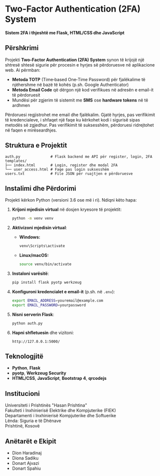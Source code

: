 # Two-Factor Authentication (2FA) System

**Sistem 2FA i thjeshtë me Flask, HTML/CSS dhe JavaScript**

## Përshkrimi

Projekti **Two-Factor Authentication (2FA) System** synon të krijojë një shtresë shtesë sigurie për procesin e hyrjes së përdoruesve në aplikacione web. Ai përmban:

* **Metoda TOTP** (Time‑based One‑Time Password) për fjalëkalime të njëhershme në bazë të kohës (p.sh. Google Authenticator)
* **Metoda Email Code** që dërgon një kod verifikues në adresën e email-it të përdoruesit
* Mundësi për zgjerim të sistemit me **SMS** ose **hardware tokens** në të ardhmen

Përdoruesi regjistrohet me email dhe fjalëkalim. Gjatë hyrjes, pas verifikimit të kredencialeve, i shfaqet një faqe ku kërkohet kodi i sigurisë sipas metodës së zgjedhur. Pas verifikimit të suksesshëm, përdoruesi ridrejtohet në faqen e mirëseardhjes.

## Struktura e Projektit

```plaintext
auth.py              # Flask backend me API për register, login, 2FA
templates/
├── index.html       # Login, register dhe modal 2FA
└── user_access.html # Faqe pas login suksesshëm
users.txt            # File JSON për ruajtjen e përdoruesve
```

## Instalimi dhe Përdorimi

Projekti kërkon Python (versioni 3.6 ose më i ri). Ndiqni këto hapa:

1. **Krijoni mjedisin virtual** në dosjen kryesore të projektit:

   ```bash
   python -m venv venv
   ```
2. **Aktivizoni mjedisin virtual**:

   * **Windows:**

     ```bash
     venv\Scripts\activate
     ```
   * **Linux/macOS:**

     ```bash
     source venv/bin/activate
     ```
3. **Instaloni varësitë**:

   ```bash
   pip install flask pyotp werkzeug
   ```
4. **Konfiguroni kredencialet e email-it** (p.sh. në `.env`):

   ```bash
   export EMAIL_ADDRESS=youremail@example.com
   export EMAIL_PASSWORD=yourpassword
   ```
5. **Nisni serverin Flask**:

   ```bash
   python auth.py
   ```
6. **Hapni shfletuesin** dhe vizitoni:

   ```
   http://127.0.0.1:5000/
   ```

## Teknologjitë

* **Python**, **Flask**
* **pyotp**, **Werkzeug Security**
* **HTML/CSS**, **JavaScript**, **Bootstrap 4**, **qrcodejs**

## Institucioni
Universiteti i Prishtinës "Hasan Prishtina"  
Fakulteti i Inxhinierisë Elektrike dhe Kompjuterike (FIEK)  
Departamenti i Inxhinierisë Kompjuterike dhe Softuerike  
Lënda: Siguria e të Dhënave  
Prishtinë, Kosovë

## Anëtarët e Ekipit
- Dion Haradinaj
- Diona Sadiku
- Donart Ajvazi
- Donart Spahiu
